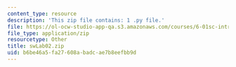 ```yaml
---
content_type: resource
description: 'This zip file contains: 1 .py file.'
file: https://ol-ocw-studio-app-qa.s3.amazonaws.com/courses/6-01sc-introduction-to-electrical-engineering-and-computer-science-i-spring-2011/b6be46a5fa27608abadcae7b8eefbb9d_swLab02.zip
file_type: application/zip
resourcetype: Other
title: swLab02.zip
uid: b6be46a5-fa27-608a-badc-ae7b8eefbb9d
---
```

